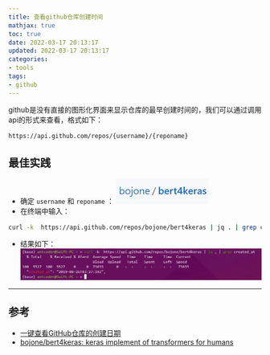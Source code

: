 ```yaml
---
title: 查看github仓库创建时间
mathjax: true
toc: true
date: 2022-03-17 20:13:17
updated: 2022-03-17 20:13:17
categories:
- tools
tags:
- github
---
```

github是没有直接的图形化界面来显示仓库的最早创建时间的，我们可以通过调用api的形式来查看，格式如下：


```bash
https://api.github.com/repos/{username}/{reponame}
```
<!--more-->

## 最佳实践

- 确定 `username` 和 `reponame` ：
![1](https://raw.githubusercontent.com/TransformersWsz/image_hosting/master/1.5wtegw7m1ow0.webp)
- 在终端中输入：

```bash
curl -k  https://api.github.com/repos/bojone/bert4keras | jq . | grep created_at
```

- 结果如下：
![2](https://raw.githubusercontent.com/TransformersWsz/image_hosting/master/case.2krf83ywy1g0.webp)
___

## 参考

- [一键查看GitHub仓库的创建日期](https://blog.csdn.net/Jack_lzx/article/details/117480746)
- [bojone/bert4keras: keras implement of transformers for humans](https://github.com/bojone/bert4keras)